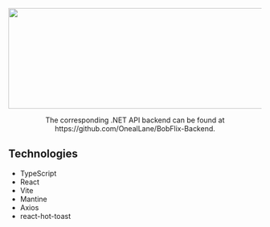 


<p align="center">
  <a href="https://bobflix-frontend.netlify.app/">
    <img width="600" height="200" src="https://github.com/spectraldesign/bobflix-frontend/assets/59234024/8f43d9c1-1302-497f-8617-8147b80ab4ea">
  </a>
</p>
<p align="center">
The corresponding .NET API backend can be found at https://github.com/OnealLane/BobFlix-Backend.
</p>

## Technologies
- TypeScript
- React
- Vite
- Mantine
- Axios
- react-hot-toast
